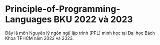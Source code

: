 # Principle-of-Programming-Languages BKU 2022 và 2023
Đây là môn Nguyên lý ngôn ngữ lập trình (PPL) mình học tại Đại học Bách Khoa TPHCM năm 2022 và 2023.
